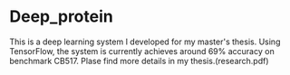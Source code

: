 # Deep_protein
This is a deep learning system I developed for my master's thesis.
Using TensorFlow, the system is currently achieves around 69% accuracy on benchmark CB517.
Plase find more details in my thesis.(research.pdf)
